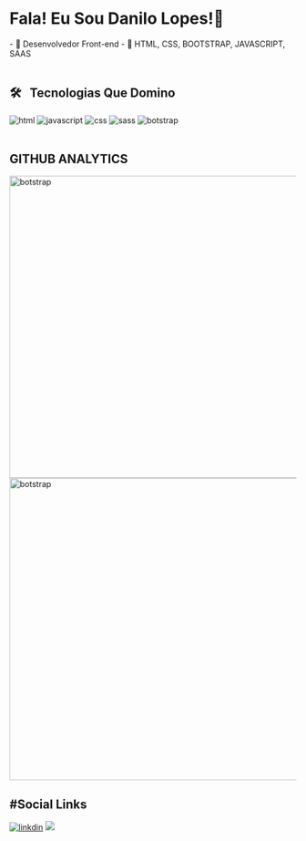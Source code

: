 <h1>Fala! Eu Sou Danilo Lopes!👋</h1>
- 🔴 Desenvolvedor Front-end
- 🔴 HTML, CSS, BOOTSTRAP, JAVASCRIPT, SAAS
<br></br>
<h2>🛠 &nbsp; Tecnologias Que Domino </h2>
<img align="center" alt="html" src="https://img.shields.io/badge/HTML5-E34F26?style=for-the-badge&logo=html5&logoColor=white">
<img align="center" alt="javascript" src="https://img.shields.io/badge/JavaScript-323330?style=for-the-badge&logo=javascript&logoColor=F7DF1E">
<img align="center" alt="css" src="https://img.shields.io/badge/CSS3-1572B6?style=for-the-badge&logo=css3&logoColor=white">
<img align="center" alt="sass" src="https://img.shields.io/badge/Sass-CC6699?style=for-the-badge&logo=sass&logoColor=white">
<img align="center" alt="botstrap" src="https://img.shields.io/badge/Bootstrap-563D7C?style=for-the-badge&logo=bootstrap&logoColor=white">
<br></br>
<h2>GITHUB ANALYTICS</h2>
<p align="left">
<img width="530em" alt="botstrap" src="https://github-readme-stats.vercel.app/api?username=daniloalveslopes&show_icons=true&theme=dracula&layout=compact">
<img width="530em" alt="botstrap" src="https://github-readme-stats.vercel.app/api/top-langs/?username=daniloalveslopes&layout=compact">
</p>
<h2> #Social Links</h2>
<a href="https://www.linkedin.com/in/danilo-alves-lopes-80748b22a/" target="_blank">    <img src="https://img.shields.io/badge/LinkedIn-0077B5?style=for-the-badge&logo=linkedin&logoColor=white" alt="linkdin"></a>
<a href="https://www.instagram.com/danlopes_dev/" target="_blank">    <img src="https://img.shields.io/badge/Instagram-E4405F?style=for-the-badge&logo=instagram&logoColor=white"></a>
